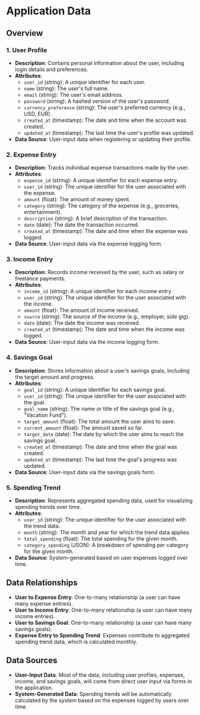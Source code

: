 # Application Data 

##  Overview

### 1. User Profile

- **Description**: Contains personal information about the user, including login details and preferences.
- **Attributes**:
  - `user_id` (string): A unique identifier for each user.
  - `name` (string): The user's full name.
  - `email` (string): The user's email address.
  - `password` (string): A hashed version of the user's password.
  - `currency_preference` (string): The user's preferred currency (e.g., USD, EUR).
  - `created_at` (timestamp): The date and time when the account was 
    created.
  - `updated_at` (timestamp): The last time the user's profile was updated.
- **Data Source**: User-input data when registering or updating their profile.

### 2. Expense Entry

- **Description**: Tracks individual expense transactions made by the user.
- **Attributes**:
  - `expense_id` (string): A unique identifier for each expense entry.
  - `user_id` (string): The unique identifier for the user associated with the expense.
  - `amount` (float): The amount of money spent.
  - `category` (string): The category of the expense (e.g., groceries, 
    entertainment).
  - `description` (string): A brief description of the transaction.
  - `date` (date): The date the transaction occurred.
  - `created_at` (timestamp): The date and time when the expense was logged.
- **Data Source**: User-input data via the expense logging form.

### 3. Income Entry

- **Description**: Records income received by the user, such as salary or freelance payments.
- **Attributes**:
  - `income_id` (string): A unique identifier for each income entry.
  - `user_id` (string): The unique identifier for the user associated with the income.
  - `amount` (float): The amount of income received.
  - `source` (string): The source of the income (e.g., employer, side gig).
  - `date` (date): The date the income was received.
  - `created_at` (timestamp): The date and time when the income was logged.
- **Data Source**: User-input data via the income logging form.

### 4. Savings Goal

- **Description**: Stores information about a user’s savings goals, 
  including the target amount and progress.
- **Attributes**:
  - `goal_id` (string): A unique identifier for each savings goal.
  - `user_id` (string): The unique identifier for the user associated with the goal.
  - `goal_name` (string): The name or title of the savings goal (e.g., 
    "Vacation Fund").
  - `target_amount` (float): The total amount the user aims to save.
  - `current_amount` (float): The amount saved so far.
  - `target_date` (date): The date by which the user aims to reach the 
    savings goal.
  - `created_at` (timestamp): The date and time when the goal was created.
  - `updated_at` (timestamp): The last time the goal's progress was updated.
- **Data Source**: User-input data via the savings goals form.

### 5. Spending Trend

- **Description**: Represents aggregated spending data, used for visualizing spending trends over time.
- **Attributes**:
  - `user_id` (string): The unique identifier for the user associated with the trend data.
  - `month` (string): The month and year for which the trend data applies.
  - `total_spending` (float): The total spending for the given month.
  - `category_spending` (JSON): A breakdown of spending per category for the given month.
- **Data Source**: System-generated based on user expenses logged over 
  time.

## Data Relationships

- **User to Expense Entry**: One-to-many relationship (a user can have many expense entries).
- **User to Income Entry**: One-to-many relationship (a user can have many income entries).
- **User to Savings Goal**: One-to-many relationship (a user can have many savings goals).
- **Expense Entry to Spending Trend**: Expenses contribute to aggregated spending trend data, which is calculated monthly.

## Data Sources

- **User-Input Data**: Most of the data, including user profiles, expenses, income, and savings goals, will come from direct user input via forms in the application.
- **System-Generated Data**: Spending trends will be automatically 
  calculated by the system based on the expenses logged by users over 
  time.
